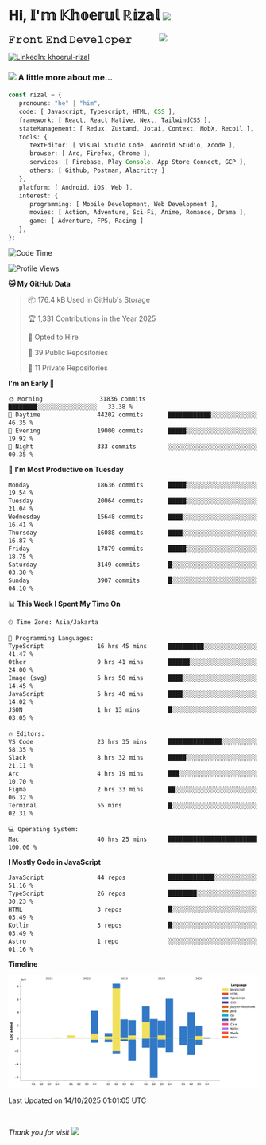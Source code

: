 <h1> 𝐇𝐢, 𝕀'𝕞 𝕂𝕙𝕠𝕖𝕣𝕦𝕝 ℝ𝕚𝕫𝕒𝕝 <img src="https://media.giphy.com/media/mGcNjsfWAjY5AEZNw6/giphy.gif" width="50"></h1>
<img align='right' src="https://media.giphy.com/media/v1.Y2lkPTc5MGI3NjExOWI2ajR2NGJubzBsZHFuaHMwajRrcDNsNXJwOG8yb3F0NjhkNXF4OSZlcD12MV9pbnRlcm5hbF9naWZfYnlfaWQmY3Q9cw/fkZukR450RQ1qnGaq9/giphy.gif" width="200">
<strong style="font-size:20px;">𝙵𝚛𝚘𝚗𝚝 𝙴𝚗𝚍 𝙳𝚎𝚟𝚎𝚕𝚘𝚙𝚎𝚛</strong>
</p></em>

[![LinkedIn: khoerul-rizal](https://img.shields.io/badge/khoerul--rizal-blue?style=flat-square&logo=Linkedin&logoColor=white&link=https://www.linkedin.com/in/khoerul-rizal/)](https://www.linkedin.com/in/khoerul-rizal/)

### <img src="https://media.giphy.com/media/VgCDAzcKvsR6OM0uWg/giphy.gif" width="50"> A little more about me...

```typescript
const rizal = {
   pronouns: "he" | "him",
   code: [ Javascript, Typescript, HTML, CSS ],
   framework: [ React, React Native, Next, TailwindCSS ],
   stateManagement: [ Redux, Zustand, Jotai, Context, MobX, Recoil ],
   tools: {
      textEditor: [ Visual Studio Code, Android Studio, Xcode ],
      browser: [ Arc, Firefox, Chrome ],
      services: [ Firebase, Play Console, App Store Connect, GCP ],
      others: [ Github, Postman, Alacritty ]
   },
   platform: [ Android, iOS, Web ],
   interest: {
      programming: [ Mobile Development, Web Development ],
      movies: [ Action, Adventure, Sci-Fi, Anime, Romance, Drama ],
      game: [ Adventure, FPS, Racing ]
   },
};
```

<!--START_SECTION:waka-->
![Code Time](http://img.shields.io/badge/Code%20Time-4%2C188%20hrs%2036%20mins-blue)

![Profile Views](http://img.shields.io/badge/Profile%20Views-0-blue)

**🐱 My GitHub Data** 

> 📦 176.4 kB Used in GitHub's Storage 
 > 
> 🏆 1,331 Contributions in the Year 2025
 > 
> 💼 Opted to Hire
 > 
> 📜 39 Public Repositories 
 > 
> 🔑 11 Private Repositories 
 > 
**I'm an Early 🐤** 

```text
🌞 Morning                31836 commits       ████████░░░░░░░░░░░░░░░░░   33.38 % 
🌆 Daytime                44202 commits       ████████████░░░░░░░░░░░░░   46.35 % 
🌃 Evening                19000 commits       █████░░░░░░░░░░░░░░░░░░░░   19.92 % 
🌙 Night                  333 commits         ░░░░░░░░░░░░░░░░░░░░░░░░░   00.35 % 
```
📅 **I'm Most Productive on Tuesday** 

```text
Monday                   18636 commits       █████░░░░░░░░░░░░░░░░░░░░   19.54 % 
Tuesday                  20064 commits       █████░░░░░░░░░░░░░░░░░░░░   21.04 % 
Wednesday                15648 commits       ████░░░░░░░░░░░░░░░░░░░░░   16.41 % 
Thursday                 16088 commits       ████░░░░░░░░░░░░░░░░░░░░░   16.87 % 
Friday                   17879 commits       █████░░░░░░░░░░░░░░░░░░░░   18.75 % 
Saturday                 3149 commits        █░░░░░░░░░░░░░░░░░░░░░░░░   03.30 % 
Sunday                   3907 commits        █░░░░░░░░░░░░░░░░░░░░░░░░   04.10 % 
```


📊 **This Week I Spent My Time On** 

```text
🕑︎ Time Zone: Asia/Jakarta

💬 Programming Languages: 
TypeScript               16 hrs 45 mins      ██████████░░░░░░░░░░░░░░░   41.47 % 
Other                    9 hrs 41 mins       ██████░░░░░░░░░░░░░░░░░░░   24.00 % 
Image (svg)              5 hrs 50 mins       ████░░░░░░░░░░░░░░░░░░░░░   14.45 % 
JavaScript               5 hrs 40 mins       ████░░░░░░░░░░░░░░░░░░░░░   14.02 % 
JSON                     1 hr 13 mins        █░░░░░░░░░░░░░░░░░░░░░░░░   03.05 % 

🔥 Editors: 
VS Code                  23 hrs 35 mins      ███████████████░░░░░░░░░░   58.35 % 
Slack                    8 hrs 32 mins       █████░░░░░░░░░░░░░░░░░░░░   21.11 % 
Arc                      4 hrs 19 mins       ███░░░░░░░░░░░░░░░░░░░░░░   10.70 % 
Figma                    2 hrs 33 mins       ██░░░░░░░░░░░░░░░░░░░░░░░   06.32 % 
Terminal                 55 mins             █░░░░░░░░░░░░░░░░░░░░░░░░   02.31 % 

💻 Operating System: 
Mac                      40 hrs 25 mins      █████████████████████████   100.00 % 
```

**I Mostly Code in JavaScript** 

```text
JavaScript               44 repos            █████████████░░░░░░░░░░░░   51.16 % 
TypeScript               26 repos            ████████░░░░░░░░░░░░░░░░░   30.23 % 
HTML                     3 repos             █░░░░░░░░░░░░░░░░░░░░░░░░   03.49 % 
Kotlin                   3 repos             █░░░░░░░░░░░░░░░░░░░░░░░░   03.49 % 
Astro                    1 repo              ░░░░░░░░░░░░░░░░░░░░░░░░░   01.16 % 
```



**Timeline**

![Lines of Code chart](https://raw.githubusercontent.com/khoerulrizal/khoerulrizal/main/assets/bar_graph.png)


 Last Updated on 14/10/2025 01:01:05 UTC
<!--END_SECTION:waka-->
</details>
<br/>

<em>Thank you for visit</em> <img src="https://media.giphy.com/media/v1.Y2lkPTc5MGI3NjExcHdvNm1qZWtjaGw0ZjdwM3Z3NnY2dHlueTVuODBta2FiY20wM2YybSZlcD12MV9pbnRlcm5hbF9naWZfYnlfaWQmY3Q9cw/tV25tpdKqdFa9x81k2/giphy.gif" width="40">
